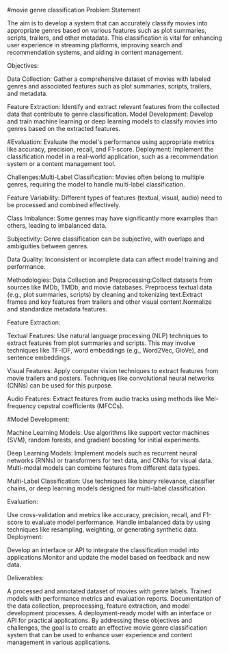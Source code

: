 #movie genre classification
Problem Statement

The aim is to develop a system that can accurately classify movies into appropriate genres based on various features such as plot summaries, scripts, trailers, and other metadata. This classification is vital for enhancing user experience in streaming platforms, improving search and recommendation systems, and aiding in content management.

Objectives:

Data Collection: Gather a comprehensive dataset of movies with labeled genres and associated features such as plot summaries, scripts, trailers, and metadata.

Feature Extraction: Identify and extract relevant features from the collected data that contribute to genre classification.
Model Development: Develop and train machine learning or deep learning models to classify movies into genres based on the extracted features.

#Evaluation: Evaluate the model's performance using appropriate metrics like accuracy, precision, recall, and F1-score.
Deployment: Implement the classification model in a real-world application, such as a recommendation system or a content management tool.

Challenges:Multi-Label Classification: Movies often belong to multiple genres, requiring the model to handle multi-label classification.

Feature Variability: Different types of features (textual, visual, audio) need to be processed and combined effectively.

Class Imbalance: Some genres may have significantly more examples than others, leading to imbalanced data.

Subjectivity: Genre classification can be subjective, with overlaps and ambiguities between genres.

Data Quality: Inconsistent or incomplete data can affect model training and performance.

Methodologies:
Data Collection and Preprocessing:Collect datasets from sources like IMDb, TMDb, and movie databases.
Preprocess textual data (e.g., plot summaries, scripts) by cleaning and tokenizing text.Extract frames and key features from trailers and other visual content.Normalize and standardize metadata features.

Feature Extraction:

Textual Features: Use natural language processing (NLP) techniques to extract features from plot summaries and scripts. This may involve techniques like TF-IDF, word embeddings (e.g., Word2Vec, GloVe), and sentence embeddings.

Visual Features: Apply computer vision techniques to extract features from movie trailers and posters. Techniques like convolutional neural networks (CNNs) can be used for this purpose.

Audio Features: Extract features from audio tracks using methods like Mel-frequency cepstral coefficients (MFCCs).

#Model Development:

Machine Learning Models: Use algorithms like support vector machines (SVM), random forests, and gradient boosting for initial experiments.

Deep Learning Models: Implement models such as recurrent neural networks (RNNs) or transformers for text data, and CNNs for visual data. Multi-modal models can combine features from different data types.

Multi-Label Classification: Use techniques like binary relevance, classifier chains, or deep learning models designed for multi-label classification.

Evaluation:

Use cross-validation and metrics like accuracy, precision, recall, and F1-score to evaluate model performance.
Handle imbalanced data by using techniques like resampling, weighting, or generating synthetic data.
Deployment:

Develop an interface or API to integrate the classification model into applications.Monitor and update the model based on feedback and new data.

Deliverables:

A processed and annotated dataset of movies with genre labels.
Trained models with performance metrics and evaluation reports.
Documentation of the data collection, preprocessing, feature extraction, and model development processes.
A deployment-ready model with an interface or API for practical applications.
By addressing these objectives and challenges, the goal is to create an effective movie genre classification system that can be used to enhance user experience and content management in various applications.
